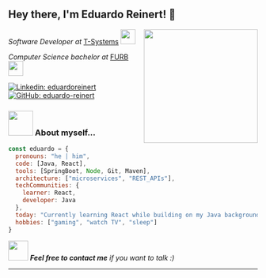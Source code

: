 <h2> Hey there, I'm Eduardo Reinert! 👋</h2> 
<img align='right' src="https://user-images.githubusercontent.com/74038190/216649421-9e9387cc-b2d3-4375-97e2-f4c43373d3ae.gif" width="230">
<p><em>Software Developer at </em><a href="https://www.t-systems.com/br/pt">T-Systems</a> <img src="https://raw.githubusercontent.com/Tarikul-Islam-Anik/Animated-Fluent-Emojis/master/Emojis/Travel%20and%20places/Automobile.png" width="30">
<p><em>Computer Science bachelor at </em><a href="https://www.furb.br/pt">FURB</a> <img src="https://media.giphy.com/media/fYSnHlufseco8Fh93Z/giphy.gif" width="30">

[![Linkedin: eduardoreinert](https://img.shields.io/badge/-eduardoreinert-blue?style=flat-square&logo=Linkedin&logoColor=white&link=https://www.linkedin.com/in/eduardoreinert/)](https://www.linkedin.com/in/eduardoreinert/)
[![GitHub: eduardo-reinert](https://img.shields.io/github/followers/thaiane?label=follow&style=social)](https://github.com/eduardo-reinert)


### <img src="https://user-images.githubusercontent.com/74038190/212284087-bbe7e430-757e-4901-90bf-4cd2ce3e1852.gif" width="50"> About myself...

```javascript
const eduardo = {
  pronouns: "he | him",
  code: [Java, React],
  tools: [SpringBoot, Node, Git, Maven],
  architecture: ["microservices", "REST_APIs"],
  techCommunities: {
    learner: React,
    developer: Java
  },
  today: "Currently learning React while building on my Java background",
  hobbies: ["gaming", "watch TV", "sleep"]
}


```

<img src="https://user-images.githubusercontent.com/74038190/216120981-b9507c36-0e04-4469-8e27-c99271b45ba5.png" width="40"> <em><b>Feel free to contact me</b> if you want to talk :)</em>

---
